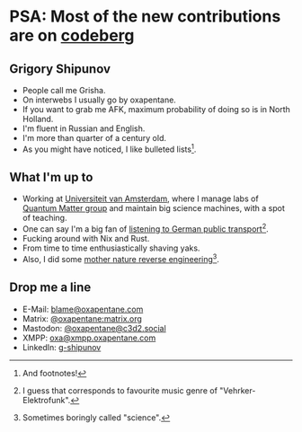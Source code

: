 # PSA: Most of the new contributions are on [codeberg](https://codeberg.org/0xa)

## Grigory Shipunov

- People call me Grisha.
- On interwebs I usually go by oxapentane.
- If you want to grab me AFK, maximum probability of doing so is in North Holland.
- I'm fluent in Russian and English.
- I'm more than quarter of a century old.
- As you might have noticed, I like bulleted lists[^0].

[^0]: And footnotes!

## What I'm up to

- Working at [Universiteit van Amsterdam](https://iop.uva.nl), where I manage labs of [Quantum Matter group](https://iop.uva.nl/research/research-programs/quantum-materials/quantum-materials.html) and maintain big science machines, with a spot of teaching.
- One can say I'm a big fan of [listening to German public transport](https://github.com/tlm-solutions)[^funk].
- Fucking around with Nix and Rust.
- From time to time enthusiastically shaving yaks.
- Also, I did some [mother nature reverse engineering](https://scholar.google.com/citations?user=Kg8kRBcAAAAJ&hl=en&oi=ao)[^1].

[^1]: Sometimes boringly called "science".
[^funk]: I guess that corresponds to favourite music genre of "Vehrker-Elektrofunk".

## Drop me a line

- E-Mail: [blame@oxapentane.com](mailto:blame@oxapentane.com)
- Matrix: [@oxapentane:matrix.org](https://matrix.to/#/@oxapentane:matrix.org)
- Mastodon: [@oxapentane@c3d2.social](https://c3d2.social/@oxapentane)
- XMPP: oxa@xmpp.oxapentane.com
- LinkedIn: [g-shipunov](https://www.linkedin.com/in/g-shipunov/)
